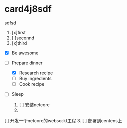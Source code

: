 # card4j8sdf
sdfsd
1. [x]first
1. [ ]seconnd
1. [x]third
- [x] Be awesome
- [ ] Prepare dinner
  - [x] Research recipe
  - [ ] Buy ingredients
  - [ ] Cook recipe
- [ ] Sleep

	1. [ ] 安装netcore 
	2. 
[ ] 开发一个netcore的websockt工程
	3. 
[ ] 部署到centens上


